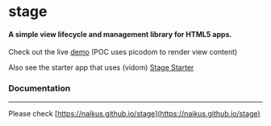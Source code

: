 # stage
#### A simple view lifecycle and management library for HTML5 apps.

Check out the live [demo](https://codepen.io/naikus/pen/PKgPyN) 
(POC uses picodom to render view content)

Also see the starter app that uses (vidom) [Stage Starter](https://github.com/naikus/stage-starter)
### Documentation
-----

Please check [https://naikus.github.io/stage](https://naikus.github.io/stage)
